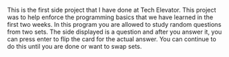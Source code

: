 This is the first side project that I have done at Tech Elevator. This project was to help enforce the programming basics that we have learned in the first two weeks. In this program you are allowed to study random questions from two sets. The side displayed is a question and after you answer it, you can press enter to flip the card for the actual answer. You can continue to do this until you are done or want to swap sets.
